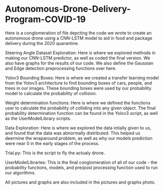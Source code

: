 # Autonomous-Drone-Delivery-Program-COVID-19
 
Here is a conglomeration of file depcting the code we wrote to create an autonomous drone using a CNN-LSTM model to aid in food and package delivery during the 2020 quarantine.

Steering Angle Dataset Exploration: Here is where we explored methods in making our CNN-LSTM predictor, as well as coded the final version. We also have graphs for the results of our code. We also define the Gaussian and Edge detection preprocessing functions over here.

Yolov3 Bounding Boxes: Here is where we created a transfer learning model from the Yolov3 architecture to find bounding boxes of cars, people, and trees in our images. These bounding boxes were used by our probability model to calculate the probability of collision.

Weight determination functions: Here is where we defined the functions user to calculate the probability of colliding into any given object. The final probability determination function can be found in the Yolov3 script, as well as the UserModelLibrary scripts.

Data Exploration: Here is where we explored the data intially given to us, and found that the data was abnormally distributed. This helped us deermine the wraparound problem, as well as why our models prediction were near 0 in the early stages of the process.

Trial.py: This is the script to fly the actualy drone.

UserModelLibraries: This is the final conglomeration of all of our code - the probability functions, models, and pre/post processing function used to run our algorithms.

All pictures and graphs are also included in the pictures and graphs photo.
